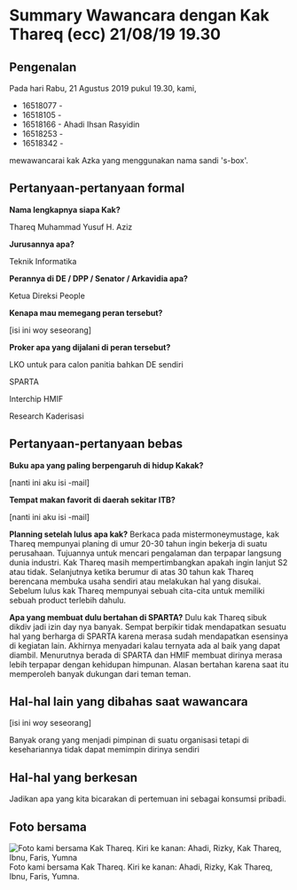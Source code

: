 # Summary Wawancara dengan Kak Thareq (ecc) 21/08/19 19.30

## Pengenalan

Pada hari Rabu, 21 Agustus 2019 pukul 19.30, kami,
- 16518077 -
- 16518105 -
- 16518166 - Ahadi Ihsan Rasyidin
- 16518253 -
- 16518342 -

mewawancarai kak Azka yang menggunakan nama sandi 's-box'.


## Pertanyaan-pertanyaan formal

**Nama lengkapnya siapa Kak?**

Thareq Muhammad Yusuf H. Aziz

**Jurusannya apa?**

Teknik Informatika

**Perannya di DE / DPP / Senator / Arkavidia apa?**

Ketua Direksi People

**Kenapa mau memegang peran tersebut?**

[isi ini woy seseorang]

**Proker apa yang dijalani di peran tersebut?**

LKO
untuk para calon panitia bahkan DE sendiri

SPARTA

Interchip HMIF


Research Kaderisasi


## Pertanyaan-pertanyaan bebas

**Buku apa yang paling berpengaruh di hidup Kakak?**

[nanti ini aku isi -mail]

**Tempat makan favorit di daerah sekitar ITB?**

[nanti ini aku isi -mail]

**Planning setelah lulus apa kak?**
Berkaca pada mistermoneymustage, kak Thareq mempunyai planing di umur 20-30 tahun ingin bekerja di suatu perusahaan. Tujuannya untuk mencari pengalaman dan terpapar langsung dunia industri. Kak Thareq masih mempertimbangkan apakah ingin lanjut S2 atau tidak.
Selanjutnya ketika berumur di atas 30 tahun kak Thareq berencana membuka usaha sendiri atau melakukan hal yang disukai. Sebelum lulus kak Thareq mempunyai sebuah cita-cita untuk memiliki sebuah product terlebih dahulu.

**Apa yang membuat dulu bertahan di SPARTA?**
Dulu kak Thareq sibuk dikdiv jadi izin day nya banyak. Sempat berpikir tidak mendapatkan sesuatu hal yang berharga di SPARTA karena merasa sudah mendapatkan esensinya di kegiatan lain. Akhirnya menyadari kalau ternyata ada al baik yang dapat diambil. Menurutnya berada di SPARTA dan HMIF membuat dirinya merasa lebih terpapar dengan kehidupan himpunan. Alasan bertahan karena saat itu memperoleh banyak dukungan dari teman teman.

## Hal-hal lain yang dibahas saat wawancara

[isi ini woy seseorang]


Banyak orang yang menjadi pimpinan di suatu organisasi tetapi di kesehariannya tidak dapat memimpin dirinya sendiri

## Hal-hal yang berkesan

Jadikan apa yang kita bicarakan di pertemuan ini sebagai konsumsi pribadi.

## Foto bersama
![Foto kami bersama Kak Thareq. Kiri ke kanan: Ahadi, Rizky, Kak Thareq, Ibnu, Faris, Yumna](https://github.com/ozer0532/TugasWawancaraDaemon/raw/master/13516004/16518077-16518105-16518166-16518253-16518342.jpg)
Foto kami bersama Kak Thareq. Kiri ke kanan: Ahadi, Rizky, Kak Thareq, Ibnu, Faris, Yumna.
